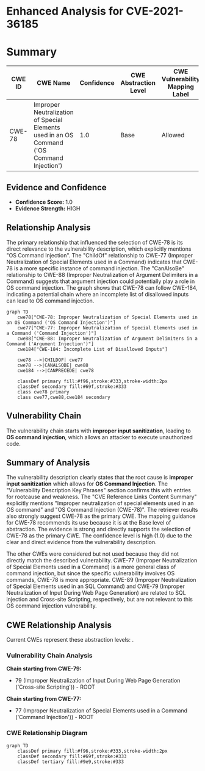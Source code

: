 # Enhanced Analysis for CVE-2021-36185

# Summary
| CWE ID | CWE Name | Confidence | CWE Abstraction Level | CWE Vulnerability Mapping Label | CWE-Vulnerability Mapping Notes |
|---|---|---|---|---|---|
| CWE-78 | Improper Neutralization of Special Elements used in an OS Command ('OS Command Injection') | 1.0 | Base | Allowed | Primary CWE |

## Evidence and Confidence

*   **Confidence Score:** 1.0
*   **Evidence Strength:** HIGH

## Relationship Analysis
The primary relationship that influenced the selection of CWE-78 is its direct relevance to the vulnerability description, which explicitly mentions "OS Command Injection". The "ChildOf" relationship to CWE-77 (Improper Neutralization of Special Elements used in a Command) indicates that CWE-78 is a more specific instance of command injection. The "CanAlsoBe" relationship to CWE-88 (Improper Neutralization of Argument Delimiters in a Command) suggests that argument injection could potentially play a role in OS command injection. The graph shows that CWE-78 can follow CWE-184, indicating a potential chain where an incomplete list of disallowed inputs can lead to OS command injection.
```mermaid
graph TD
    cwe78["CWE-78: Improper Neutralization of Special Elements used in an OS Command ('OS Command Injection')"]
    cwe77["CWE-77: Improper Neutralization of Special Elements used in a Command ('Command Injection')"]
    cwe88["CWE-88: Improper Neutralization of Argument Delimiters in a Command ('Argument Injection')"]
    cwe184["CWE-184: Incomplete List of Disallowed Inputs"]
    
    cwe78 -->|CHILDOF| cwe77
    cwe78 -->|CANALSOBE| cwe88
    cwe184 -->|CANPRECEDE| cwe78
    
    classDef primary fill:#f96,stroke:#333,stroke-width:2px
    classDef secondary fill:#69f,stroke:#333
    class cwe78 primary
    class cwe77,cwe88,cwe184 secondary
```

## Vulnerability Chain
The vulnerability chain starts with **improper input sanitization**, leading to **OS command injection**, which allows an attacker to execute unauthorized code.

## Summary of Analysis
The vulnerability description clearly states that the root cause is **improper input sanitization** which allows for **OS Command Injection**. The "Vulnerability Description Key Phrases" section confirms this with entries for rootcause and weakness. The "CVE Reference Links Content Summary" explicitly mentions "Improper neutralization of special elements used in an OS command" and "OS Command Injection (CWE-78)". The retriever results also strongly suggest CWE-78 as the primary CWE. The mapping guidance for CWE-78 recommends its use because it is at the Base level of abstraction. The evidence is strong and directly supports the selection of CWE-78 as the primary CWE. The confidence level is high (1.0) due to the clear and direct evidence from the vulnerability description.

The other CWEs were considered but not used because they did not directly match the described vulnerability. CWE-77 (Improper Neutralization of Special Elements used in a Command) is a more general class of command injection, but since the specific vulnerability involves OS commands, CWE-78 is more appropriate. CWE-89 (Improper Neutralization of Special Elements used in an SQL Command) and CWE-79 (Improper Neutralization of Input During Web Page Generation) are related to SQL injection and Cross-site Scripting, respectively, but are not relevant to this OS command injection vulnerability.


## CWE Relationship Analysis

Current CWEs represent these abstraction levels: .


### Vulnerability Chain Analysis

**Chain starting from CWE-79:**
- 79 (Improper Neutralization of Input During Web Page Generation ('Cross-site Scripting')) - ROOT


**Chain starting from CWE-77:**
- 77 (Improper Neutralization of Special Elements used in a Command ('Command Injection')) - ROOT



### CWE Relationship Diagram

```mermaid
graph TD
    classDef primary fill:#f96,stroke:#333,stroke-width:2px
    classDef secondary fill:#69f,stroke:#333
    classDef tertiary fill:#9e9,stroke:#333
```